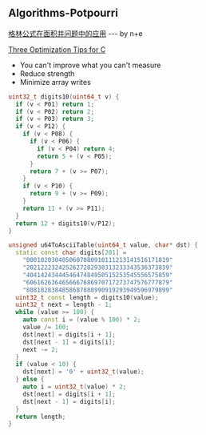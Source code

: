 ## Algorithms-Potpourri

[格林公式在面积并问题中的应用](https://trinkle23897.github.io/posts/calc-circle-area-union) --- by n+e

[Three Optimization Tips for C](https://www.slideshare.net/andreialexandrescu1/three-optimization-tips-for-c-15708507)

* You can't improve what you can't measure
* Reduce strength
* Minimize array writes

```c++
uint32_t digits10(uint64_t v) {
  if (v < P01) return 1;
  if (v < P02) return 2;
  if (v < P03) return 3;
  if (v < P12) {
    if (v < P08) {
      if (v < P06) {
        if (v < P04) return 4;
        return 5 + (v < P05);
      }
      return 7 + (v >= P07);
    }
    if (v < P10) {
      return 9 + (v >= P09);
    }
    return 11 + (v >= P11);
  }
  return 12 + digits10(v/P12);
}

unsigned u64ToAsciiTable(uint64_t value, char* dst) {
  static const char digits[201] =
    "0001020304050607080910111213141516171819"
    "2021222324252627282930313233343536373839"
    "4041424344454647484950515253545556575859"
    "6061626364656667686970717273747576777879"
    "8081828384858687888990919293949596979899"
  uint32_t const length = digits10(value);
  uint32_t next = length - 1;
  while (value >= 100) {
    auto const i = (value % 100) * 2;
    value /= 100;
    dst[next] = digits[i + 1];
    dst[next - 1] = digits[i];
    next -= 2;
  }
  if (value < 10) {
    dst[next] = '0' + uint32_t(value);
  } else {
    auto i = uint32_t(value) * 2;
    dst[next] = digits[i + 1];
    dst[next - 1] = digits[i];
  }
  return length;
}
```


